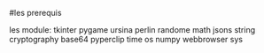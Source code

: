 #les prerequis

les module:
  tkinter
  pygame
  ursina
  perlin
  randome
  math
  jsons
  string
  cryptography
  base64
  pyperclip
  time
  os
  numpy
  webbrowser
  sys
